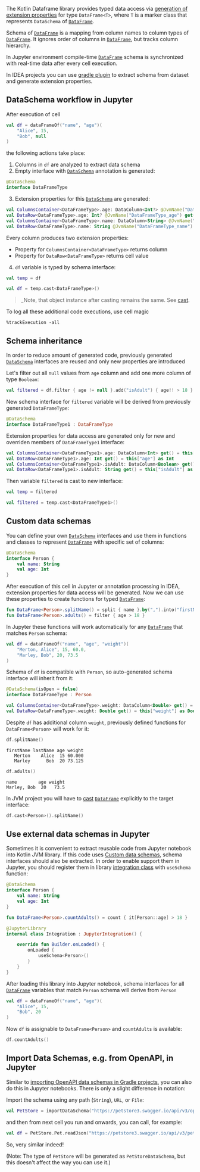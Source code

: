 [//]: # (title: Working with Data Schemas)

<!---IMPORT org.jetbrains.kotlinx.dataframe.samples.api.Schemas-->

The Kotlin Dataframe library provides typed data access via [generation of extension properties](extensionPropertiesApi.md) for
type `DataFrame<T>`, where
`T` is a marker class that represents `DataSchema` of [`DataFrame`](DataFrame.md).

Schema of [`DataFrame`](DataFrame.md) is a mapping from column names to column types of [`DataFrame`](DataFrame.md).
It ignores order of columns in [`DataFrame`](DataFrame.md), but tracks column hierarchy.

In Jupyter environment compile-time [`DataFrame`](DataFrame.md) schema is synchronized with real-time data after every cell execution.

In IDEA projects you can use [gradle plugin](installation.md#data-schema-preprocessor) to extract schema from dataset
and generate extension properties.

## DataSchema workflow in Jupyter

After execution of cell

<!---FUN createDfNullable-->

```kotlin
val df = dataFrameOf("name", "age")(
    "Alice", 15,
    "Bob", null
)
```

<dataFrame src="org.jetbrains.kotlinx.dataframe.samples.api.Schemas.createDfNullable.html"/>
<!---END-->

the following actions take place:

1. Columns in `df` are analyzed to extract data schema
2. Empty interface with [`DataSchema`](schema.md) annotation is generated:

```kotlin
@DataSchema
interface DataFrameType
```

3. Extension properties for this [`DataSchema`](schema.md) are generated:

```kotlin
val ColumnsContainer<DataFrameType>.age: DataColumn<Int?> @JvmName("DataFrameType_age") get() = this["age"] as DataColumn<Int?>
val DataRow<DataFrameType>.age: Int? @JvmName("DataFrameType_age") get() = this["age"] as Int?
val ColumnsContainer<DataFrameType>.name: DataColumn<String> @JvmName("DataFrameType_name") get() = this["name"] as DataColumn<String>
val DataRow<DataFrameType>.name: String @JvmName("DataFrameType_name") get() = this["name"] as String
```

Every column produces two extension properties:

* Property for `ColumnsContainer<DataFrameType>` returns column
* Property for `DataRow<DataFrameType>` returns cell value

4. `df` variable is typed by schema interface:

```kotlin
val temp = df
```

```kotlin
val df = temp.cast<DataFrameType>()
```

> _Note, that object instance after casting remains the same. See [cast](cast.md).

To log all these additional code executions, use cell magic

```
%trackExecution -all
```

## Schema inheritance

In order to reduce amount of generated code, previously generated [`DataSchema`](schema.md) interfaces are reused and only new
properties are introduced

Let's filter out all `null` values from `age` column and add one more column of type `Boolean`:

```kotlin
val filtered = df.filter { age != null }.add("isAdult") { age!! > 18 }
```

New schema interface for `filtered` variable will be derived from previously generated `DataFrameType`:

```kotlin
@DataSchema
interface DataFrameType1 : DataFrameType
```

Extension properties for data access are generated only for new and overriden members of `DataFrameType1` interface:

```kotlin
val ColumnsContainer<DataFrameType1>.age: DataColumn<Int> get() = this["age"] as DataColumn<Int>
val DataRow<DataFrameType1>.age: Int get() = this["age"] as Int
val ColumnsContainer<DataFrameType1>.isAdult: DataColumn<Boolean> get() = this["isAdult"] as DataColumn<Boolean>
val DataRow<DataFrameType1>.isAdult: String get() = this["isAdult"] as Boolean
```

Then variable `filtered` is cast to new interface:

```kotlin
val temp = filtered
```

```kotlin
val filtered = temp.cast<DataFrameType1>()
```

## Custom data schemas

You can define your own [`DataSchema`](schema.md) interfaces and use them in functions and classes to represent [`DataFrame`](DataFrame.md) with
specific set of columns:

```kotlin
@DataSchema
interface Person {
    val name: String
    val age: Int
}
```

After execution of this cell in Jupyter or annotation processing in IDEA, extension properties for data access will be
generated. Now we can use these properties to create functions for typed [`DataFrame`](DataFrame.md):

```kotlin
fun DataFrame<Person>.splitName() = split { name }.by(",").into("firstName", "lastName")
fun DataFrame<Person>.adults() = filter { age > 18 }
```

In Jupyter these functions will work automatically for any [`DataFrame`](DataFrame.md) that matches `Person` schema:

<!---FUN extendedDf-->

```kotlin
val df = dataFrameOf("name", "age", "weight")(
    "Merton, Alice", 15, 60.0,
    "Marley, Bob", 20, 73.5
)
```

<dataFrame src="org.jetbrains.kotlinx.dataframe.samples.api.Schemas.extendedDf.html"/>
<!---END-->

Schema of `df` is compatible with `Person`, so auto-generated schema interface will inherit from it:

```kotlin
@DataSchema(isOpen = false)
interface DataFrameType : Person

val ColumnsContainer<DataFrameType>.weight: DataColumn<Double> get() = this["weight"] as DataColumn<Double>
val DataRow<DataFrameType>.weight: Double get() = this["weight"] as Double
```

Despite `df` has additional column `weight`, previously defined functions for `DataFrame<Person>` will work for it:

<!---FUN splitNameWorks-->

```kotlin
df.splitName()
```

<dataFrame src="org.jetbrains.kotlinx.dataframe.samples.api.Schemas.splitNameWorks.html"/>
<!---END-->

```text
firstName lastName age weight
   Merton    Alice  15 60.000
   Marley      Bob  20 73.125
```

<!---FUN adultsWorks-->

```kotlin
df.adults()
```

<dataFrame src="org.jetbrains.kotlinx.dataframe.samples.api.Schemas.adultsWorks.html"/>
<!---END-->

```text
name        age weight
Marley, Bob  20   73.5
```

In JVM project you will have to [cast](cast.md) [`DataFrame`](DataFrame.md) explicitly to the target interface:

```kotlin
df.cast<Person>().splitName()
```

## Use external data schemas in Jupyter

Sometimes it is convenient to extract reusable code from Jupyter notebook into Kotlin JVM library. If this code
uses [Custom data schemas](#custom-data-schemas), schema interfaces should also be extracted. In order to enable support
them in Jupyter, you should register them in
library [integration class](https://github.com/Kotlin/kotlin-jupyter/blob/master/docs/libraries.md) with `useSchema`
function:

```kotlin
@DataSchema
interface Person {
    val name: String
    val age: Int
}

fun DataFrame<Person>.countAdults() = count { it[Person::age] > 18 }

@JupyterLibrary
internal class Integration : JupyterIntegration() {

    override fun Builder.onLoaded() {
        onLoaded {
            useSchema<Person>()
        }
    }
}
```

After loading this library into Jupyter notebook, schema interfaces for all [`DataFrame`](DataFrame.md) variables that match `Person`
schema will derive from `Person`

<!---FUN createDf-->

```kotlin
val df = dataFrameOf("name", "age")(
    "Alice", 15,
    "Bob", 20
)
```

<dataFrame src="org.jetbrains.kotlinx.dataframe.samples.api.Schemas.createDf.html"/>
<!---END-->

Now `df` is assignable to `DataFrame<Person>` and `countAdults` is available:

```kotlin
df.countAdults()
```

## Import Data Schemas, e.g. from OpenAPI, in Jupyter

Similar to [importing OpenAPI data schemas in Gradle projects](gradle.md#openapi-schemas), you can also
do this in Jupyter notebooks. There is only a slight difference in notation:

Import the schema using any path (`String`), `URL`, or `File`:

```kotlin
val PetStore = importDataSchema("https://petstore3.swagger.io/api/v3/openapi.json")
```

and then from next cell you run and onwards, you can call, for example:

```kotlin
val df = PetStore.Pet.readJson("https://petstore3.swagger.io/api/v3/pet/findByStatus?status=available")
```

So, very similar indeed!

(Note: The type of `PetStore` will be generated as `PetStoreDataSchema`, but this doesn't affect the way you can use
it.)
